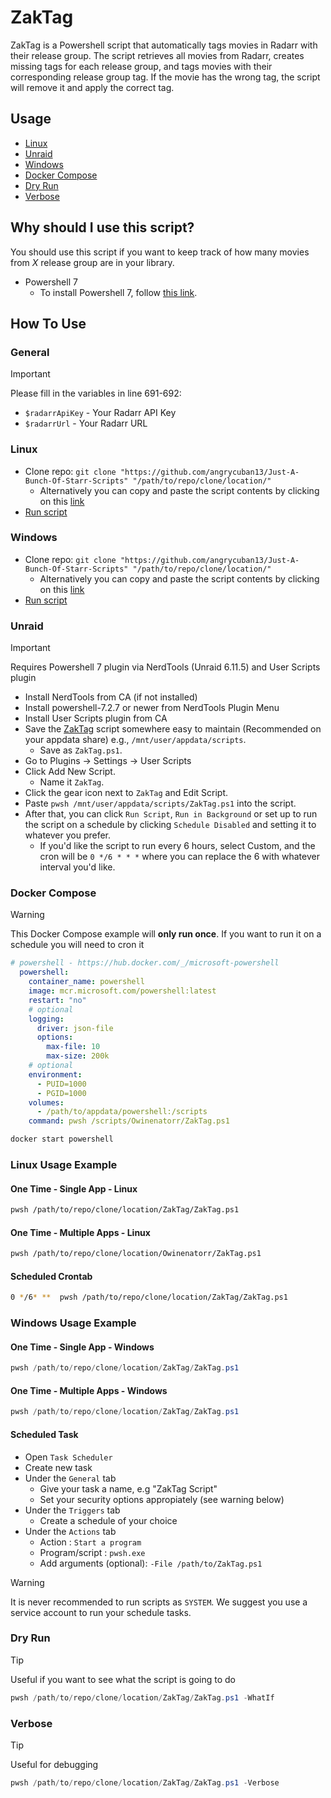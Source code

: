# ZakTag

ZakTag is a Powershell script that automatically tags movies in Radarr with their release group. The script retrieves all movies from Radarr, creates missing tags for each release group, and tags movies with their corresponding release group tag. If the movie has the wrong tag, the script will remove it and apply the correct tag.

## Usage

* [Linux](#linux)
* [Unraid](#unraid)
* [Windows](#windows)
* [Docker Compose](#docker-compose)
* [Dry Run](#dry-run)
* [Verbose](#verbose)

## Why should I use this script?

You should use this script if you want to keep track of how many movies from *X* release group are in your library.

* Powershell 7
  * To install Powershell 7, follow [this link](https://learn.microsoft.com/en-us/powershell/scripting/install/installing-powershell?view=powershell-7.2).

## How To Use

### General

> [!IMPORTANT]
> Please fill in the variables in line 691-692:

* `$radarrApiKey` - Your Radarr API Key
* `$radarrUrl` - Your Radarr URL

### Linux

* Clone repo: `git clone "https://github.com/angrycuban13/Just-A-Bunch-Of-Starr-Scripts" "/path/to/repo/clone/location/"`
  * Alternatively you can copy and paste the script contents by clicking on this [link](https://raw.githubusercontent.com/angrycuban13/Just-A-Bunch-Of-Starr-Scripts/refs/heads/main/ZakTag/ZakTag.ps1)
* [Run script](#linux-usage-example)

### Windows

* Clone repo: `git clone "https://github.com/angrycuban13/Just-A-Bunch-Of-Starr-Scripts" "/path/to/repo/clone/location/"`
  * Alternatively you can copy and paste the script contents by clicking on this [link](https://raw.githubusercontent.com/angrycuban13/Just-A-Bunch-Of-Starr-Scripts/refs/heads/main/ZakTag/ZakTag.ps1)
* [Run script](#windows-usage-example)

### Unraid

> [!IMPORTANT]
> Requires Powershell 7 plugin via NerdTools (Unraid 6.11.5) and User Scripts plugin

* Install NerdTools from CA (if not installed)
* Install powershell-7.2.7 or newer from NerdTools Plugin Menu
* Install User Scripts plugin from CA
* Save the [ZakTag](https://raw.githubusercontent.com/angrycuban13/Just-A-Bunch-Of-Starr-Scripts/refs/heads/main/ZakTag/ZakTag.ps1) script somewhere easy to maintain (Recommended on your appdata share) e.g., `/mnt/user/appdata/scripts`.
  * Save as `ZakTag.ps1`.
* Go to Plugins &rarr; Settings &rarr; User Scripts
* Click Add New Script.
  * Name it `ZakTag`.
* Click the gear icon next to `ZakTag` and Edit Script.
* Paste `pwsh /mnt/user/appdata/scripts/ZakTag.ps1` into the script.
* After that, you can click `Run Script`, `Run in Background` or set up to run the script on a schedule by clicking `Schedule Disabled` and setting it to whatever you prefer.
  * If you'd like the script to run every 6 hours, select Custom, and the cron will be `0 */6 * * *` where you can replace the 6 with whatever interval you'd like.

### Docker Compose

> [!WARNING]
> This Docker Compose example will **only run once**. If you want to run it on a schedule you will need to cron it

```yml
# powershell - https://hub.docker.com/_/microsoft-powershell
  powershell:
    container_name: powershell
    image: mcr.microsoft.com/powershell:latest
    restart: "no"
    # optional
    logging:
      driver: json-file
      options:
        max-file: 10
        max-size: 200k
    # optional
    environment:
      - PUID=1000
      - PGID=1000
    volumes:
      - /path/to/appdata/powershell:/scripts
    command: pwsh /scripts/Owinenatorr/ZakTag.ps1
```

```bash
docker start powershell
```

### Linux Usage Example

#### One Time - Single App - Linux

```bash
pwsh /path/to/repo/clone/location/ZakTag/ZakTag.ps1
```

#### One Time - Multiple Apps - Linux

```bash
pwsh /path/to/repo/clone/location/Owinenatorr/ZakTag.ps1
```

#### Scheduled Crontab

```bash
0 */6* **  pwsh /path/to/repo/clone/location/ZakTag/ZakTag.ps1
```

### Windows Usage Example

#### One Time - Single App - Windows

```powershell
pwsh /path/to/repo/clone/location/ZakTag/ZakTag.ps1
```

#### One Time - Multiple Apps - Windows

```powershell
pwsh /path/to/repo/clone/location/ZakTag/ZakTag.ps1
```

#### Scheduled Task

* Open `Task Scheduler`
* Create new task
* Under the `General` tab
  * Give your task a name, e.g "ZakTag Script"
  * Set your security options appropiately (see warning below)
* Under the `Triggers` tab
  * Create a schedule of your choice
* Under the `Actions` tab
  * Action                  : `Start a program`
  * Program/script          : `pwsh.exe`
  * Add arguments (optional): `-File /path/to/ZakTag.ps1`

> [!WARNING]
> It is never recommended to run scripts as `SYSTEM`. We suggest you use a service account to run your schedule tasks.

### Dry Run

> [!TIP]
> Useful if you want to see what the script is going to do

```powershell
pwsh /path/to/repo/clone/location/ZakTag/ZakTag.ps1 -WhatIf
```

### Verbose

> [!TIP]
> Useful for debugging

```powershell
pwsh /path/to/repo/clone/location/ZakTag/ZakTag.ps1 -Verbose
```

